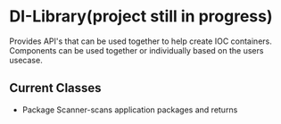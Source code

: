 # DI-Library(project still in progress)
Provides API's that can be used together to help create IOC containers. Components can be used together or individually based on the users usecase.

## Current Classes
- Package Scanner-scans application packages and returns 
